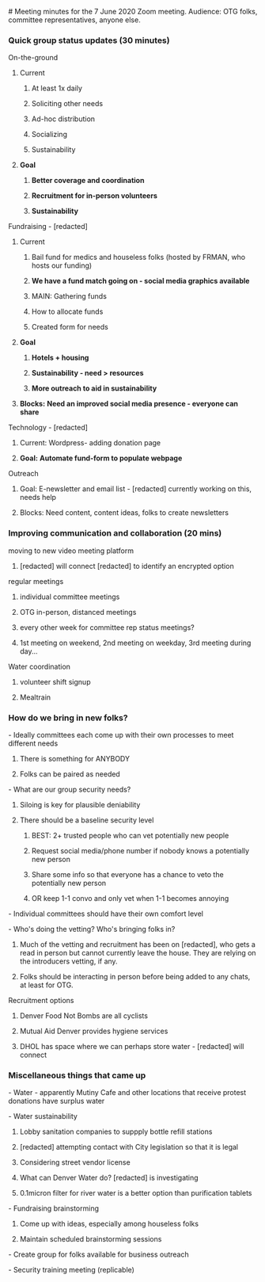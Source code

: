 ﻿\# Meeting minutes for the 7 June 2020 Zoom meeting. Audience: OTG folks, committee representatives, anyone else.  
    

### **Quick group status updates (30 minutes)**  

On-the-ground

1.  Current  
    1.  At least 1x daily  
        
    2.  Soliciting other needs  
        
    3.  Ad-hoc distribution  
        
    4.  Socializing  
        
    5.  Sustainability  
        
2.  **Goal**  
    1.  **Better coverage and coordination**  
        
    2.  **Recruitment for in-person volunteers**  
        
    3.  **Sustainability**  
        

Fundraising - [redacted]  

1.  Current  
    1.  Bail fund for medics and houseless folks (hosted by FRMAN, who hosts our funding)  
        
    2.  **We have a fund match going on - social media graphics available**  
        
    3.  MAIN: Gathering funds  
        
    4.  How to allocate funds  
        
    5.  Created form for needs  
        
2.  **Goal**  
    1.  **Hotels + housing**  
        
    2.  **Sustainability - need > resources**  
        
    3.  **More outreach to aid in sustainability**  
        
3.  **Blocks:** **Need an improved social media presence - everyone can share**  
    

Technology - [redacted]

1.  Current: Wordpress- adding donation page  
    
2.  **Goal:** **Automate fund-form to populate webpage**  
    

Outreach  

1.  Goal: E-newsletter and email list - [redacted] currently working on this, needs help  
    
2.  Blocks: Need content, content ideas, folks to create newsletters  
    

### **Improving communication and collaboration (20 mins)**  

moving to new video meeting platform

1.  [redacted] will connect [redacted] to identify an encrypted option

regular meetings

1.  individual committee meetings  
    
2.  OTG in-person, distanced meetings  
    
3.  every other week for committee rep status meetings?  
    
4.  1st meeting on weekend, 2nd meeting on weekday, 3rd meeting during day...  
    

Water coordination

1.  volunteer shift signup  
    
2.  Mealtrain  
    

### **How do we bring in new folks?**  

\- Ideally committees each come up with their own processes to meet different needs  

1.  There is something for ANYBODY  
    
2.  Folks can be paired as needed  
    

\- What are our group security needs?  

1.  Siloing is key for plausible deniability  
    
2.  There should be a baseline security level  
    1.  BEST: 2+ trusted people who can vet potentially new people  
        
    2.  Request social media/phone number if nobody knows a potentially new person  
        
    3.  Share some info so that everyone has a chance to veto the potentially new person  
        
    4.  OR keep 1-1 convo and only vet when 1-1 becomes annoying  
        

\- Individual committees should have their own comfort level  

\- Who's doing the vetting? Who's bringing folks in?  

1.  Much of the vetting and recruitment has been on [redacted], who gets a read in person but cannot currently leave the house. They are relying on the introducers vetting, if any.  
    
2.  Folks should be interacting in person before being added to any chats, at least for OTG.  
    

Recruitment options

1.  Denver Food Not Bombs are all cyclists  
    
2.  Mutual Aid Denver provides hygiene services  
    
3.  DHOL has space where we can perhaps store water - [redacted] will connect  
    

### Miscellaneous things that came up  

\- Water - apparently Mutiny Cafe and other locations that receive protest donations have surplus water  

\- Water sustainability  

1.  Lobby sanitation companies to suppply bottle refill stations  
    
2.  [redacted] attempting contact with City legislation so that it is legal  
    
3.  Considering street vendor license  
    
4.  What can Denver Water do? [redacted] is investigating  
    
5.  0.1micron filter for river water is a better option than purification tablets  
    

\- Fundraising brainstorming

1.  Come up with ideas, especially among houseless folks
    
2.  Maintain scheduled brainstorming sessions  
    

\- Create group for folks available for business outreach  

\- Security training meeting (replicable)
